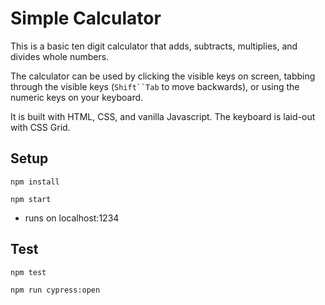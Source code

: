 # Simple Calculator

This is a basic ten digit calculator that adds, subtracts, multiplies, and divides whole numbers.

The calculator can be used by clicking the visible keys on screen, tabbing through the visible keys 
(`Shift``Tab` to move backwards), or using the numeric keys on your keyboard.

It is built with HTML, CSS, and vanilla Javascript. The keyboard is laid-out with CSS Grid.

## Setup

```
npm install
```
```
npm start
```
  - runs on localhost:1234

## Test

```
npm test
```
```
npm run cypress:open
```
